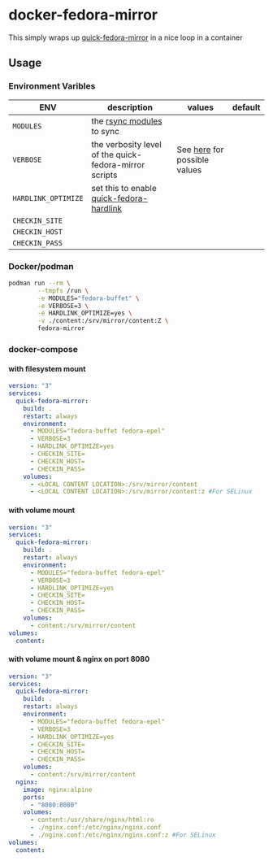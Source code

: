 # docker-fedora-mirror

This simply wraps up [quick-fedora-mirror](https://pagure.io/quick-fedora-mirror) in a nice loop in a container

## Usage

### Environment Varibles

| ENV | description | values | default |
|-----|-------------|--------|---------|
|`MODULES`|the [rsync modules](https://fedoraproject.org/wiki/Infrastructure/Mirroring#Available_content) to sync|||
|`VERBOSE`|the verbosity level of the quick-fedora-mirror scripts|See [here](https://pagure.io/quick-fedora-mirror/blob/master/f/quick-fedora-mirror.conf.dist#_113) for possible values||
|`HARDLINK_OPTIMIZE`|set this to enable [quick-fedora-hardlink](https://pagure.io/quick-fedora-mirror/blob/master/f/quick-fedora-hardlink)||
|`CHECKIN_SITE`|||
|`CHECKIN_HOST`|||
|`CHECKIN_PASS`|||

### Docker/podman

```bash
podman run --rm \
        --tmpfs /run \
        -e MODULES="fedora-buffet" \
        -e VERBOSE=3 \
        -e HARDLINK_OPTIMIZE=yes \
        -v ./content:/srv/mirror/content:Z \
        fedora-mirror 
```

### docker-compose

#### with filesystem mount

```yaml
version: "3"
services:
  quick-fedora-mirror:
    build: .
    restart: always
    environment:
      - MODULES="fedora-buffet fedora-epel"
      - VERBOSE=3
      - HARDLINK_OPTIMIZE=yes
      - CHECKIN_SITE=
      - CHECKIN_HOST=
      - CHECKIN_PASS=
    volumes:
      - <LOCAL CONTENT LOCATION>:/srv/mirror/content
      - <LOCAL CONTENT LOCATION>:/srv/mirror/content:z #For SELinux
```

#### with volume mount

```yaml
version: "3"
services:
  quick-fedora-mirror:
    build: .
    restart: always
    environment:
      - MODULES="fedora-buffet fedora-epel"
      - VERBOSE=3
      - HARDLINK_OPTIMIZE=yes
      - CHECKIN_SITE=
      - CHECKIN_HOST=
      - CHECKIN_PASS=
    volumes:
      - content:/srv/mirror/content
volumes:
  content:
```

#### with volume mount & nginx on port 8080

```yaml
version: "3"
services:
  quick-fedora-mirror:
    build: .
    restart: always
    environment:
      - MODULES="fedora-buffet fedora-epel"
      - VERBOSE=3
      - HARDLINK_OPTIMIZE=yes
      - CHECKIN_SITE=
      - CHECKIN_HOST=
      - CHECKIN_PASS=
    volumes:
      - content:/srv/mirror/content
  nginx:
    image: nginx:alpine
    ports:
      - "8080:8080"
    volumes:
      - content:/usr/share/nginx/html:ro
      - ./nginx.conf:/etc/nginx/nginx.conf
      - ./nginx.conf:/etc/nginx/nginx.conf:z #For SELinux
volumes:
  content:
```
